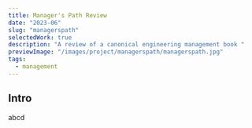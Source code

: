 ```yaml
---
title: Manager's Path Review
date: "2023-06"
slug: "managerspath"
selectedWork: true
description: "A review of a canonical engineering management book "
previewImage: "/images/project/managerspath/managerspath.jpg"
tags:
  - management
---
```


## Intro
abcd
